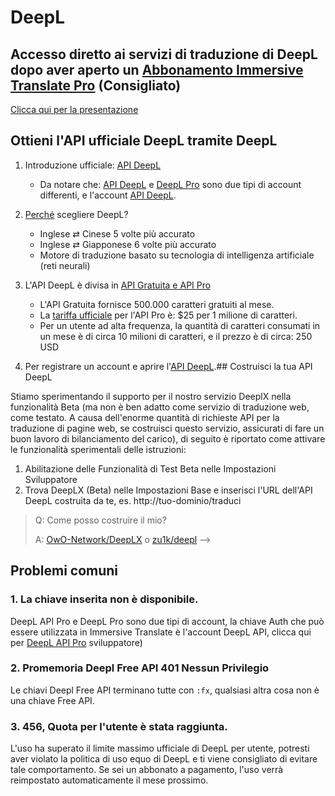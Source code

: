 # DeepL

## Accesso diretto ai servizi di traduzione di DeepL dopo aver aperto un [Abbonamento Immersive Translate Pro](https://immersivetranslate.com/en/pricing/) (Consigliato)

[Clicca qui per la presentazione](https://immersivetranslate.com/en/pricing/)

## Ottieni l'API ufficiale DeepL tramite DeepL

1. Introduzione ufficiale: [API DeepL](https://www.deepl.com/en/pro#developer)

   - Da notare che: [API DeepL](https://www.deepl.com/en/pro#developer) e [DeepL Pro](https://www.deepl.com/pro) sono due tipi di account differenti, e l'account [API DeepL](https://www.deepl.com/en/pro/select-country#developer).

2. [Perché](https://www.deepl.com/en/whydeepl) scegliere DeepL?

   - Inglese ⇄ Cinese 5 volte più accurato
   - Inglese ⇄ Giapponese 6 volte più accurato
   - Motore di traduzione basato su tecnologia di intelligenza artificiale (reti neurali)

3. L'API DeepL è divisa in [API Gratuita e API Pro](https://www.deepl.com/en/pro#developer)

   - L'API Gratuita fornisce 500.000 caratteri gratuiti al mese.
   - La [tariffa ufficiale](https://www.deepl.com/en/pro#developer) per l'API Pro è: $25 per 1 milione di caratteri.
   - Per un utente ad alta frequenza, la quantità di caratteri consumati in un mese è di circa 10 milioni di caratteri, e il prezzo è di circa: 250 USD

4. Per registrare un account e aprire l'[API DeepL](https://www.deepl.com/en/pro#developer).## Costruisci la tua API DeepL

Stiamo sperimentando il supporto per il nostro servizio DeeplX nella funzionalità Beta (ma non è ben adatto come servizio di traduzione web, come testato. A causa dell'enorme quantità di richieste API per la traduzione di pagine web, se costruisci questo servizio, assicurati di fare un buon lavoro di bilanciamento del carico), di seguito è riportato come attivare le funzionalità sperimentali delle istruzioni:

1. Abilitazione delle Funzionalità di Test Beta nelle Impostazioni Sviluppatore
2. Trova DeepLX (Beta) nelle Impostazioni Base e inserisci l'URL dell'API DeepL costruita da te, es. http\://tuo-dominio/traduci

> Q: Come posso costruire il mio?
>
> A: [OwO-Network/DeepLX](https://github.com/OwO-Network/DeepLX#setup-on-immersive-translate) o [zu1k/deepl](https://github.com/KyleChoy/zotero-pdf-translate/blob/CustomDeepL/README.md) -->

## Problemi comuni

### 1. La chiave inserita non è disponibile.

DeepL API Pro e DeepL Pro sono due tipi di account, la chiave Auth che può essere utilizzata in Immersive Translate è l'account DeepL API, clicca qui per [DeepL API Pro](https://www.deepl.com/en/pro/select-country#) sviluppatore)

### 2. Promemoria Deepl Free API 401 Nessun Privilegio

Le chiavi Deepl Free API terminano tutte con `:fx`, qualsiasi altra cosa non è una chiave Free API.

### 3. 456, Quota per l'utente è stata raggiunta.

L'uso ha superato il limite massimo ufficiale di DeepL per utente, potresti aver violato la politica di uso equo di DeepL e ti viene consigliato di evitare tale comportamento. Se sei un abbonato a pagamento, l'uso verrà reimpostato automaticamente il mese prossimo.
